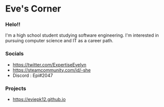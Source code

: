 # Eve's Corner

### Helo!!

I'm a high school student studying software engineering. 
I'm interested in pursuing computer science and IT as a career path.  

### Socials

* https://twitter.com/ExpertiseEvelyn
* https://steamcommunity.com/id/-she
* Discord : Epi#2047

### Projects

* https://eviepk12.github.io
